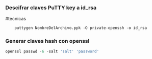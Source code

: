 ### Descifrar claves PuTTY key a id_rsa
#tecnicas
```python
	puttygen NombreDelArchivo.ppk -O private-openssh -o id_rsa
```
### Generar claves hash con openssl

```python
openssl passwd -6 -salt 'salt' 'password'
```